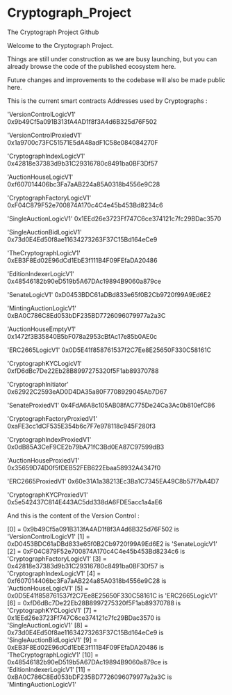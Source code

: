 # Cryptograph_Project
 The Cryptograph Project Github

Welcome to the Cryptograph Project.

Things are still under construction as we are busy launching, but you can already browse the code of the published ecosystem here.

Future changes and improvements to the codebase will also be made public here.

This is the current smart contracts Addresses used by Cryptographs : 

'VersionControlLogicV1'
0x9b49Cf5a091B313fA4AD1f8f3A4d6B325d76F502

'VersionControlProxiedV1'
0x1a9700c73FC51571E5dA48adF1C58e084084270F

'CryptographIndexLogicV1'
0x42818e37383d9b31C29316780c8491ba0BF3Df57

'AuctionHouseLogicV1'
0xf607014406bc3Fa7aAB224a85A0318b4556e9C28

'CryptographFactoryLogicV1'
0xF04C879F52e700874A170c4C4e45b453Bd8234c6

'SingleAuctionLogicV1'
0x1EEd26e3723Ff747C6ce374121c7fc29BDac3570

'SingleAuctionBidLogicV1'
0x73d0E4Ed50f8ae11634273263F37C15Bd164eCe9

'TheCryptographLogicV1'
0xEB3F8Ed02E96dCd1EbE3f111B4F09FEfaDA20486

'EditionIndexerLogicV1'
0x48546182b90eD519b5A67DAc19894B9060a879ce

'SenateLogicV1'
0xD0453BDC61aDBd833e65f0B2Cb9720f99A9Ed6E2

'MintingAuctionLogicV1'
0xBA0C786C8Ed053bDF235BD7726096079977a2a3C

'AuctionHouseEmptyV1'
0x1472f3B35840B5bF078a2953cBfAc17e85b0AE0c

'ERC2665LogicV1'
0x0D5E41f858761537f2C7Ee8E25650F330C58161C

'CryptographKYCLogicV1'
0xfD6dBc7De22Eb28B8997275320f5F1ab89370788

'CryptographInitiator'
0x62922C2593eAD0D4DA35a80F7708929045Ab7D67

'SenateProxiedV1'
0x4FdA6A8c105AB08fAC775De24Ca3Ac0b810efC86

'CryptographFactoryProxiedV1'
0xaFE3cc1dCF535E354b6c7F7e978118c945F280f3

'CryptographIndexProxiedV1'
0x0dB85A3CeF9CE2b79bA71fC3Bd0EA87C97599dB3

'AuctionHouseProxiedV1'
0x35659D74D0f5fDEB52FEB622Ebaa58932A4347f0

'ERC2665ProxiedV1'
0x60e31A1a38213Ec3Ba1C7345EA49C8b57f7bA4D7

'CryptographKYCProxiedV1'
0x5e542437C814E443AC5dd338dA6FDE5acc1a4aE6


And this is the content of the Version Control :

[0] = 	0x9b49Cf5a091B313fA4AD1f8f3A4d6B325d76F502 is 'VersionControlLogicV1'
[1] = 	0xD0453BDC61aDBd833e65f0B2Cb9720f99A9Ed6E2 is 'SenateLogicV1'
[2] = 	0xF04C879F52e700874A170c4C4e45b453Bd8234c6 is 'CryptographFactoryLogicV1'
[3] = 	0x42818e37383d9b31C29316780c8491ba0BF3Df57 is 'CryptographIndexLogicV1'
[4] = 	0xf607014406bc3Fa7aAB224a85A0318b4556e9C28 is 'AuctionHouseLogicV1'
[5] = 	0x0D5E41f858761537f2C7Ee8E25650F330C58161C is 'ERC2665LogicV1'
[6] = 	0xfD6dBc7De22Eb28B8997275320f5F1ab89370788 is 'CryptographKYCLogicV1'
[7] = 	0x1EEd26e3723Ff747C6ce374121c7fc29BDac3570 is 'SingleAuctionLogicV1'
[8] = 	0x73d0E4Ed50f8ae11634273263F37C15Bd164eCe9 is 'SingleAuctionBidLogicV1'
[9] = 	0xEB3F8Ed02E96dCd1EbE3f111B4F09FEfaDA20486 is 'TheCryptographLogicV1'
[10] = 	0x48546182b90eD519b5A67DAc19894B9060a879ce is 'EditionIndexerLogicV1'
[11] = 	0xBA0C786C8Ed053bDF235BD7726096079977a2a3C is 'MintingAuctionLogicV1'